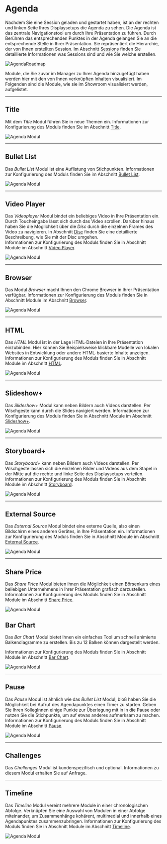 # Agenda

Nachdem Sie eine Session geladen und gestartet haben, ist an der rechten und linken Seite Ihres Displaysetups die Agenda zu sehen. Die Agenda ist das zentrale Navigationstool um durch Ihre Präsentation zu führen. Durch Berühren das entsprechenden Punktes in der Agenda gelangen Sie an die entsprechende Stelle in Ihrer Präsentation. Sie repräsentiert die Hierarchie, der von Ihnen erstellten Session. Im Abschnitt [Sessions](006_sessions.md) finden Sie detaillierte Informationen was Sessions sind und wie Sie welche erstellen.

![AgendaRoadmap](img/Showroom/Disc_Gifs/Agenda_InOut.gif)

Module, die Sie zuvor im Manager zu Ihrer Agenda hinzugefügt haben werden hier mit den von Ihnen verknüpften Inhalten visualisiert. Im Folgenden sind die Module, wie sie im Showroom visualisiert werden, aufgelistet. 
***
## Title

Mit dem *Title* Modul führen Sie in neue Themen ein.
Informationen zur Konfigurierung des Moduls finden Sie im Abschnitt [Title](012_title.md).


![Agenda Modul](img/Showroom/Agenda_Headline.png)
***
## Bullet List

Das *Bullet List* Modul ist eine Auflistung von Stichpunkten.
Informationen zur Konfigurierung des Moduls finden Sie im Abschnitt [Bullet List](013_bulletlist.md).

![Agenda Modul](img/Showroom/Agenda_Bulletlist.png)
***

## Video Player

Das *Videoplayer* Modul bindet ein beliebiges Video in Ihre Präsentation ein. Durch Toucheingabe lässt sich durch das Video scrollen. Darüber hinaus haben Sie die Möglichkeit über die *Disc* durch die einzelnen Frames des Video zu navigieren. In Abschnitt [Disc](057_disc.md) finden Sie eine detaillierte Beschreibung, wie Sie mit der Disc umgehen.  
Informationen zur Konfigurierung des Moduls finden Sie in Abschnitt Module im Abschnitt [Video Player](017_videoplayer.md).

![Agenda Modul](img/Showroom/Agenda_Videoplayer.png)

***
## Browser

Das Modul *Browser* macht Ihnen den Chrome Browser in Ihrer Präsentation verfügbar. 
Informationen zur Konfigurierung des Moduls finden Sie in Abschnitt Module im Abschnitt [Browser](014_browser.md).

![Agenda Modul](img/Showroom/Agenda_Browser.png)

***

## HTML

Das *HTML* Modul ist in der Lage HTML-Dateien in Ihre Präsentation einzubinden. Hier können Sie Beispielsweise klickbare Modelle von lokalen Websites in Entwicklung oder andere HTML-basierte Inhalte anzeigen.
Informationen zur Konfigurierung des Moduls finden Sie in Abschnitt Module im Abschnitt [HTML](015_html.md).

![Agenda Modul](img/Showroom/Agenda_HTML_2.png)
<!---
***

## Slideshow

Das *Slideshow* Modul ist eine Bildergallerie, die per Wischgeste bedient wird. 
Informationen zur Konfigurierung des Moduls finden Sie in Abschnitt Module im Abschnitt [Slideshow](Module_Manager/slideshow.md).

![Agenda Modul](../img/Showroom/Agenda_Slideshow.png)
--->
***
## Slideshow+

Das *Slideshow+* Modul kann neben Bildern auch Videos darstellen. Per Wischgeste kann durch die Slides navigiert werden. 
Informationen zur Konfigurierung des Moduls finden Sie in Abschnitt Module im Abschnitt [Slideshow+](019_slideshowplus.md).

![Agenda Modul](img/Showroom/Agenda_Slideshowplus.png)
***
<!--
## Storyboard

Das *Storyboard* Modul ist ein hilfreiches Tool um Bspw. ganze Bildsequenzen auf Ihrem Displaysetup auszulegen um einen besseren Überblick zubekommen. Per Wischgeste lassen sich die einzelnen Bilder aus dem Stapel in der Mitte auf die rechte und linke Seite des Displaysetups verteilen.
Informationen zur Konfigurierung des Moduls finden Sie in Abschnitt Module im Abschnitt [Storyboard](Module_Manager/storyboard.md).

![Agenda Modul](img/Showroom/Agenda_Storyboard-1.png)
![Agenda Modul](img/Showroom/Agenda_Storyboard-2.png)
***
-->
## Storyboard+

Das *Storyboard+* kann neben Bildern auch Videos darstellen. Per Wischgeste lassen sich die einzelnen Bilder und Videos aus dem Stapel in der Mitte auf die rechte und linke Seite des Displaysetups verteilen.
Informationen zur Konfigurierung des Moduls finden Sie in Abschnitt Module im Abschnitt [Storyboard](022_storyboardplus.md).

![Agenda Modul](img/Showroom/Agenda_Storyboardplus.png)
***

## External Source

Das *External Source* Modul bindet eine externe Quelle, also einen Bildschirm eines anderen Gerätes, in Ihre Präsentation ein.
Informationen zur Konfigurierung des Moduls finden Sie in Abschnitt Module im Abschnitt [External Source](021_externalsource.md).

![Agenda Modul](img/Showroom/Agenda_ExternalSource.png)
***
## Share Price

Das *Share Price* Modul bieten ihnen die Möglichkeit einen Börsenkurs eines beliebigen Unternehmens in Ihrer Präsentation grafisch darzustellen.
Informationen zur Konfigurierung des Moduls finden Sie in Abschnitt Module im Abschnitt [Share Price](018_shareprice.md).

![Agenda Modul](img/Showroom/Agenda_SharePrice.png)


## Bar Chart
Das *Bar Chart* Modul bietet Ihnen ein einfaches Tool um schnell animierte Balkendiagramme zu erstellen. Bis zu 12 Balken können dargestellt werden.

Informationen zur Konfigurierung des Moduls finden Sie in Abschnitt Module im Abschnitt [Bar Chart](020_barchart.md).

![Agenda Modul](img/Showroom/Agenda_BarChart.png)

***
## Pause

Das *Pause* Modul ist ähnlich wie das *Bullet List* Modul, bloß haben Sie die Möglichkeit bei Aufruf des Agendapunktes einen Timer zu starten. Geben Sie Ihren KollegInnen einige Punkte zur Überlegung mit in in die Pause oder nutzen Sie die Stichpunkte, um auf etwas anderes aufmerksam zu machen. Informationen zur Konfigurierung des Moduls finden Sie in Abschnitt Module im Abschnitt [Pause](016_pause.md).

![Agenda Modul](img/Showroom/Agenda_Pause.png)
***
## Challenges

Das *Challenges* Modul ist kundenspezifisch und optional. Informationen zu diesem Modul erhalten Sie auf Anfrage.


***
## Timeline

Das *Timeline* Modul vereint mehrere Module in einer chronologischen Abfolge. Verknüpfen Sie eine Auswahl von Modulen in einer Abfolge miteinander, um Zusammenhänge kohärent, multimedial und innerhalb eines Agendapunktes zusammenzubringen. Informationen zur Konfigurierung des Moduls finden Sie in Abschnitt Module im Abschnitt [Timeline](025_timeline.md).

![Agenda Modul](img/Showroom/Agenda_Timeline.png)
<!---
Folgende Module stehen Ihnen innerhalb einer Station jeweils zur Verfügung:

- Videoplayer
- Slideshow+
- Browser
- HTML
- Live Input
--->
